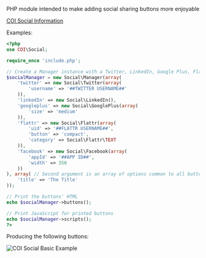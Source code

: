 PHP module intended to make adding social sharing buttons more enjoyable

[COI Social Information](http://pagesofinterest.net/code/tools/coi-social/ "More information")

Examples:

```php
<?php
use COI\Social;

require_once 'include.php';

// Create a Manager instance with a Twitter, LinkedIn, Google Plus, Flattr & Facebook button
$socialManager = new Social\Manager(array(
    'twitter' => new Social\Twitter(array(
        'username' => '##TWITTER USERNAME##'
    )),
    'linkedIn' => new Social\LinkedIn(),
    'googleplus' => new Social\GooglePlus(array(
        'size' => 'medium'
    )),
    'flattr' => new Social\Flattr(array(
        'uid' => '##FLATTR USERNAME##',
        'button' => 'compact',
        'category' => Social\Flattr\TEXT
    )),
    'facebook' => new Social\Facebook(array(
        'appId' => '##APP ID##',
        'width' => 350
    ))
), array( // Second argument is an array of options common to all buttons
    'title' => 'The Title'
));

// Print the buttons' HTML
echo $socialManager->buttons();

// Print JavaScript for printed buttons
echo $socialManager->scripts();
?>
```

Producing the following buttons:

![COI Social Basic Example](http://pagesofinterest.net/images/github/coi-social/basic.png "COI Social Basic Example")